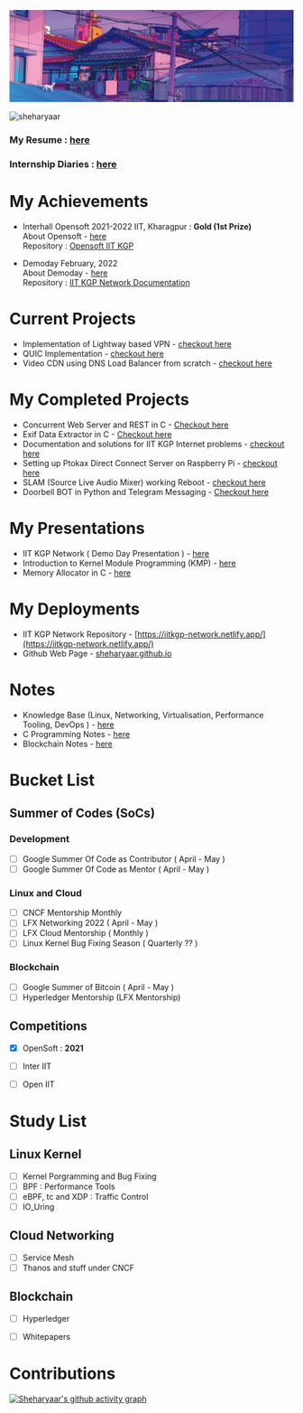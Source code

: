 <head>
  <link rel="stylesheet" href="https://cdn.jsdelivr.net/gh/devicons/devicon@v2.14.0/devicon.min.css">
</head>
<p align="center"> <img src="./banner-aesthetic.png" alt="wall"/></p>

<p align="left"> <img src="https://komarev.com/ghpvc/?username=sheharyaar&label=Profile%20views&color=0e75b6&&style=flat-square" alt="sheharyaar" /> </p>

### My Resume : [here](./sheharyaar_resume.pdf)

### Internship Diaries : [here](https://github.com/sheharyaar/internship-diaries)

# My Achievements

- Interhall Opensoft 2021-2022 IIT, Kharagpur : **Gold (1st Prize)** \
About Opensoft - [here](https://wiki.metakgp.org/w/Open_Soft) \
Repository : [Opensoft IIT KGP](https://github.com/sheharyaar/opensoft-iitkgp)

- Demoday February, 2022 \
About Demoday - [here](https://wiki.metakgp.org/w/Metakgp:Demo_Days) \
Repository : [IIT KGP Network Documentation](https://github.com/sheharyaar/iit-kgp-network)

# Current Projects

- Implementation of Lightway based VPN - [checkout here](https://github.com/sheharyaar/lagnos-vpn)
- QUIC Implementation - [checkout here](https://github.com/sheharyaar/Linux-Notes/blob/main/networking/)
- Video CDN using DNS Load Balancer from scratch - [checkout here](https://github.com/sheharyaar/Content-Delivery-Network)

# My Completed Projects

- Concurrent Web Server and REST in C - [Checkout here](https://github.com/sheharyaar/web-server-in-c)
- Exif Data Extractor in C - [Checkout here](https://github.com/sheharyaar/exif-data-extractor)
- Documentation and solutions for IIT KGP Internet problems - [checkout here](https://github.com/sheharyaar/iit-kgp-network)
- Setting up Ptokax Direct Connect Server on Raspberry Pi - [checkout here](https://github.com/sheharyaar/ptokax)
- SLAM (Source Live Audio Mixer) working Reboot - [checkout here](https://github.com/sheharyaar/SLAM-Reboot/)
- Doorbell BOT in Python and Telegram Messaging - [Checkout here](https://github.com/sheharyaar/DoorBOT-Telegram)


# My Presentations
- IIT KGP Network ( Demo Day Presentation ) - [here](./iit-kgp-network.pdf)
- Introduction to Kernel Module Programming (KMP) - [here](./KMP.pdf)
- Memory Allocator in C - [here](./Memory%20Allocators.pdf)


# My Deployments

- IIT KGP Network Repository - [https://iitkgp-network.netlify.app/](https://iitkgp-network.netlify.app/)
- Github Web Page - [sheharyaar.github.io](https://sheharyaar.github.io/)


# Notes

- Knowledge Base (Linux, Networking, Virtualisation, Performance Tooling, DevOps ) - [here](https://github.com/sheharyaar/knowledge-base)
- C Programming Notes - [here](https://github.com/sheharyaar/C-Programming-Cookbook)
- Blockchain Notes - [here](https://github.com/sheharyaar/Blockchain-Notes)


# Bucket List 

## Summer of Codes (SoCs) 

### Development

- [ ] Google Summer Of Code as Contributor ( April - May )
- [ ] Google Summer Of Code as Mentor ( April - May )

### Linux and Cloud
  
- [ ] CNCF Mentorship Monthly 
- [ ] LFX Networking 2022 ( April - May )
- [ ] LFX Cloud Mentorship ( Monthly )
- [ ] Linux Kernel Bug Fixing Season ( Quarterly ?? )

### Blockchain

- [ ] Google Summer of Bitcoin ( April - May )
- [ ] Hyperledger Mentorship (LFX Mentorship)
    
## Competitions

- [x] OpenSoft : **2021**
- [ ] Inter IIT
- [ ] Open IIT


#  Study List

## Linux Kernel
    
- [ ] Kernel Porgramming and Bug Fixing
- [ ] BPF : Performance Tools
- [ ] eBPF, tc and XDP : Traffic Control
- [ ] IO_Uring

## Cloud Networking

- [ ] Service Mesh
- [ ] Thanos and stuff under CNCF

## Blockchain

- [ ] Hyperledger
- [ ] Whitepapers


# Contributions

[![Sheharyaar's github activity graph](https://activity-graph.herokuapp.com/graph?username=sheharyaar&theme=rogue)](https://github.com/sheharyaar#contributions)
